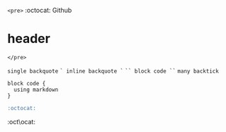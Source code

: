 `<pre>`
:octocat: Github
# header
`</pre>`

` single backquote `
`` ` inline backquote ` ``
``` `` block code `` ```
```````` many backtick ````````
```````````````````````````````
block code {
  using markdown
}
```````````````````````````````
```markdown
:octocat:
```
:oct\ocat:
